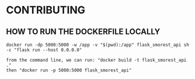 # CONTRIBUTING

## HOW TO RUN THE DOCKERFILE LOCALLY

```
docker run -dp 5000:5000 -w /app -v "$(pwd):/app" flask_smorest_api sh -c "flask run --host 0.0.0.0"
```

```
from the command line, we can run: "docker build -t flask_smorest_api ."
then "docker run -p 5000:5000 flask_smorest_api"
```